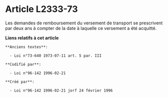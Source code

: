 # Article L2333-73

Les demandes de remboursement du versement de transport se prescrivent par deux ans à compter de la date à laquelle ce
versement a été acquitté.

**Liens relatifs à cet article**

	**Anciens textes**:

	  - Loi n°73-640 1973-07-11 art. 5 par. III

	**Codifié par**:

	  - Loi n°96-142 1996-02-21

	**Créé par**:

	  - Loi n°96-142 1996-02-21 jorf 24 février 1996
